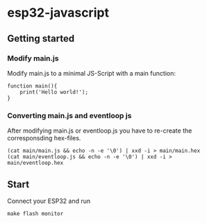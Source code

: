 # esp32-javascript

## Getting started

### Modify main.js
Modify main.js to a minimal JS-Script with a main function:

    function main(){
        print('Hello world!');
    }

### Converting main.js and eventloop js
After modifying main.js or eventloop.js you have to re-create the corresponsding hex-files.

    (cat main/main.js && echo -n -e '\0') | xxd -i > main/main.hex
    (cat main/eventloop.js && echo -n -e '\0') | xxd -i > main/eventloop.hex

## Start
Connect your ESP32 and run

    make flash monitor
